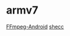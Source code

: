 # armv7

[FFmpeg-Android](https://github.com/bravobit/FFmpeg-Android)
[shecc](https://github.com/jserv/shecc)
